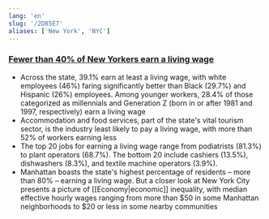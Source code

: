 ```yaml
---
lang: 'en'
slug: '/2D85E7'
aliases: ['New York', 'NYC']
---
```


### [Fewer than 40% of New Yorkers earn a living wage](https://news.cornell.edu/stories/2023/01/fewer-40-new-yorkers-earn-living-wage)

- Across the state, 39.1% earn at least a living wage, with white employees (46%) faring significantly better than Black (29.7%) and Hispanic (26%) employees. Among younger workers, 28.4% of those categorized as millennials and Generation Z (born in or after 1981 and 1997, respectively) earn a living wage
- Accommodation and food services, part of the state's vital tourism sector, is the industry least likely to pay a living wage, with more than 52% of workers earning less
- The top 20 jobs for earning a living wage range from podiatrists (81.3%) to plant operators (68.7%). The bottom 20 include cashiers (13.5%), dishwashers (8.3%), and textile machine operators (3.9%).
- Manhattan boasts the state's highest percentage of residents – more than 80% – earning a living wage. But a closer look at New York City presents a picture of [[Economy|economic]] inequality, with median effective hourly wages ranging from more than $50 in some Manhattan neighborhoods to $20 or less in some nearby communities
